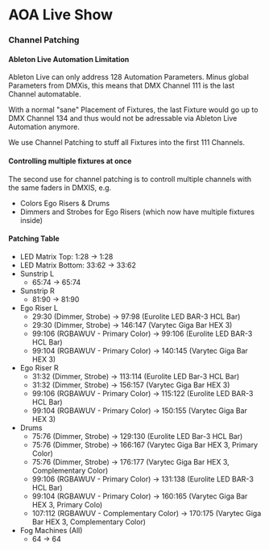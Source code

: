 # AOA Live Show

### Channel Patching

#### Ableton Live Automation Limitation

Ableton Live can only address 128 Automation Parameters. Minus global Parameters from DMXis, this means that DMX Channel 111 is the last Channel automatable.

With a normal "sane" Placement of Fixtures, the last Fixture would go up to DMX Channel 134 and thus would not be adressable via Ableton Live Automation anymore.

We use Channel Patching to stuff all Fixtures into the first 111 Channels.

#### Controlling multiple fixtures at once

The second use for channel patching is to controll multiple channels with the same faders in DMXIS, e.g. 

* Colors Ego Risers & Drums 
* Dimmers and Strobes for Ego Risers (which now have multiple fixtures inside)


#### Patching Table

* LED Matrix Top: 1:28 -> 1:28
* LED Matrix Bottom: 33:62 -> 33:62
* Sunstrip L
  * 65:74 -> 65:74
* Sunstrip R
  * 81:90 -> 81:90
* Ego Riser L
  * 29:30 (Dimmer, Strobe) -> 97:98 (Eurolite LED BAR-3 HCL Bar)
  * 29:30 (Dimmer, Strobe) -> 146:147 (Varytec Giga Bar HEX 3)
  * 99:106 (RGBAWUV - Primary Color) -> 99:106 (Eurolite LED BAR-3 HCL Bar)
  * 99:104 (RGBAWUV - Primary Color) -> 140:145 (Varytec Giga Bar HEX 3)
* Ego Riser R
  * 31:32 (Dimmer, Strobe) -> 113:114 (Eurolite LED Bar-3 HCL Bar)
  * 31:32 (Dimmer, Strobe) -> 156:157 (Varytec Giga Bar HEX 3)
  * 99:106 (RGBAWUV - Primary Color) -> 115:122 (Eurolite LED BAR-3 HCL Bar)
  * 99:104 (RGBAWUV - Primary Color) -> 150:155 (Varytec Giga Bar HEX 3)
* Drums
  * 75:76 (Dimmer, Strobe) -> 129:130 (Eurolite LED Bar-3 HCL Bar)
  * 75:76 (Dimmer, Strobe) -> 166:167 (Varytec Giga Bar HEX 3, Primary Color)
  * 75:76 (Dimmer, Strobe) -> 176:177 (Varytec Giga Bar HEX 3, Complementary Color)
  * 99:106 (RGBAWUV - Primary Color) -> 131:138 (Eurolite LED BAR-3 HCL Bar) 
  * 99:104 (RGBAWUV - Primary Color) -> 160:165 (Varytec Giga Bar HEX 3, Primary Colo)
  * 107:112 (RGBAWUV - Complementary Color) -> 170:175 (Varytec Giga Bar HEX 3, Complementary Color)
* Fog Machines (All)
  * 64 -> 64